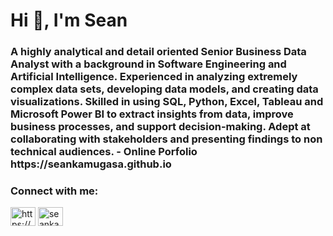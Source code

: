<h1 align="left">Hi 👋, I'm Sean</h1>
<h3 align="left">A highly analytical and detail oriented Senior Business Data Analyst with a background in Software Engineering and Artificial Intelligence. Experienced in analyzing extremely complex data sets, developing data models, and creating data visualizations. Skilled in using SQL, Python, Excel, Tableau and Microsoft Power BI to extract insights from data, improve business processes, and support decision-making. Adept at collaborating with stakeholders and presenting findings to non technical audiences.
- Online Porfolio https://seankamugasa.github.io

<h3 align="left">Connect with me:</h3>
<p align="left">
<a href="https://linkedin.com/in/https://www.linkedin.com/in/sean-kamugasa/" target="blank"><img align="center" src="https://raw.githubusercontent.com/rahuldkjain/github-profile-readme-generator/master/src/images/icons/Social/linked-in-alt.svg" alt="https://www.linkedin.com/in/sean-kamugasa/" height="30" width="40" /></a>
<a href="https://instagram.com/seankamugasa" target="blank"><img align="center" src="https://raw.githubusercontent.com/rahuldkjain/github-profile-readme-generator/master/src/images/icons/Social/instagram.svg" alt="seankamugasa" height="30" width="40" /></a>
</p>
